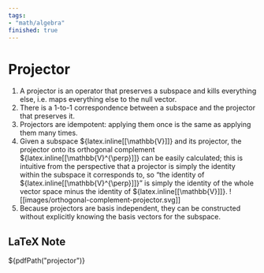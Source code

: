 ```yaml
---
tags: 
- "math/algebra"
finished: true
---
```


# Projector

1. A projector is an operator that preserves a subspace and kills everything else, i.e. maps everything else to the null vector.
2. There is a 1-to-1 correspondence between a subspace and the projector that preserves it.
3. Projectors are idempotent: applying them once is the same as applying them many times.
4. Given a subspace ${latex.inline[[\mathbb{V}]]} and its projector, the projector onto its orthogonal complement ${latex.inline[[\mathbb{V}^{\perp}]]} can be easily calculated; this is intuitive from the perspective that a projector is simply the identity within the subspace it corresponds to, so “the identity of ${latex.inline[[\mathbb{V}^{\perp}]]}” is simply the identity of the whole vector space minus the identity of ${latex.inline[[\mathbb{V}]]}. 
![[images/orthogonal-complement-projector.svg]]
5. Because projectors are basis independent, they can be constructed without explicitly knowing the basis vectors for the subspace.

## LaTeX Note

${pdfPath("projector")}

